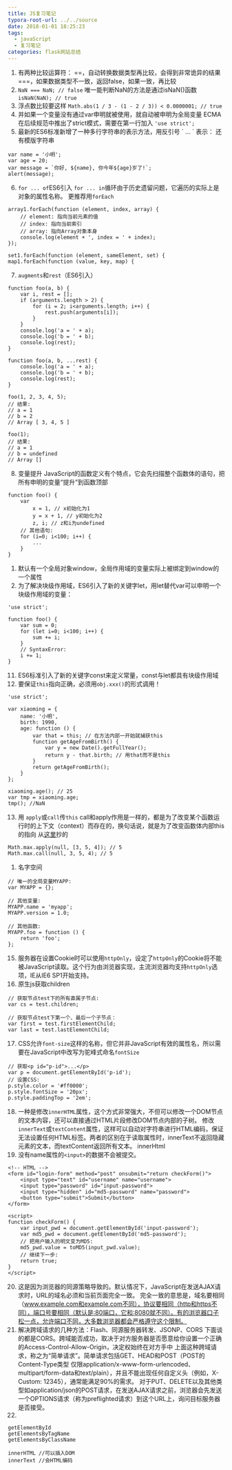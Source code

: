 ```yaml
---
title: JS复习笔记
typora-root-url: ../../source
date: 2018-01-01 18:25:23
tags:
  - javaScript
  - 复习笔记
categories: flask网站总结
---
```


1. 有两种比较运算符：
==，自动转换数据类型再比较，会得到非常诡异的结果
===，如果数据类型不一致，返回false，如果一致，再比较
2. `NaN === NaN; // false`
唯一能判断NaN的方法是通过isNaN()函数
`isNaN(NaN); // true`
3. 浮点数比较要这样
`Math.abs(1 / 3 - (1 - 2 / 3)) < 0.0000001; // true`
4. 并如果一个变量没有通过var申明就被使用，就自动被申明为全局变量
ECMA在后续规范中推出了strict模式，需要在第一行加入
`'use strict';`
5. 最新的ES6标准新增了一种多行字符串的表示方法，用反引号 \` ... \` 表示：
还有模版字符串
```
var name = '小明';
var age = 20;
var message = `你好, ${name}, 你今年${age}岁了!`;
alert(message);
```
6. `for ... of`ES6引入
`for ... in`循环由于历史遗留问题，它遍历的实际上是对象的属性名称。
更推荐用`forEach`
```
array1.forEach(function (element, index, array) {
    // element: 指向当前元素的值
    // index: 指向当前索引
    // array: 指向Array对象本身
    console.log(element + ', index = ' + index);
});

set1.forEach(function (element, sameElement, set) {
map1.forEach(function (value, key, map) {
```

7. `augments`和`rest`（ES6引入）
```
function foo(a, b) {
    var i, rest = [];
    if (arguments.length > 2) {
        for (i = 2; i<arguments.length; i++) {
            rest.push(arguments[i]);
        }
    }
    console.log('a = ' + a);
    console.log('b = ' + b);
    console.log(rest);
}

function foo(a, b, ...rest) {
    console.log('a = ' + a);
    console.log('b = ' + b);
    console.log(rest);
}

foo(1, 2, 3, 4, 5);
// 结果:
// a = 1
// b = 2
// Array [ 3, 4, 5 ]

foo(1);
// 结果:
// a = 1
// b = undefined
// Array []
```
8. 变量提升
JavaScript的函数定义有个特点，它会先扫描整个函数体的语句，把所有申明的变量“提升”到函数顶部
```
function foo() {
    var
        x = 1, // x初始化为1
        y = x + 1, // y初始化为2
        z, i; // z和i为undefined
    // 其他语句:
    for (i=0; i<100; i++) {
        ...
    }
}
```
1. 默认有一个全局对象window，全局作用域的变量实际上被绑定到window的一个属性
2.  为了解决块级作用域，ES6引入了新的关键字let，用let替代var可以申明一个块级作用域的变量：
```
'use strict';

function foo() {
    var sum = 0;
    for (let i=0; i<100; i++) {
        sum += i;
    }
    // SyntaxError:
    i += 1;
}
```
11. ES6标准引入了新的关键字const来定义常量，const与let都具有块级作用域
12. 要保证`this`指向正确，必须用`obj.xxx()`的形式调用！
```
'use strict';

var xiaoming = {
    name: '小明',
    birth: 1990,
    age: function () {
        var that = this; // 在方法内部一开始就捕获this
        function getAgeFromBirth() {
            var y = new Date().getFullYear();
            return y - that.birth; // 用that而不是this
        }
        return getAgeFromBirth();
    }
};

xiaoming.age(); // 25
var tmp = xiaoming.age;
tmp(); //NaN
```
13. 用 `apply`或`call`传`this`
call和apply作用是一样的，都是为了改变某个函数运行时的上下文（context）而存在的，换句话说，就是为了改变函数体内部this的指向
从[这里](https://www.jianshu.com/p/aa2eeecd8b4f)抄的
```
Math.max.apply(null, [3, 5, 4]); // 5
Math.max.call(null, 3, 5, 4); // 5
```
1.  名字空间
```
// 唯一的全局变量MYAPP:
var MYAPP = {};

// 其他变量:
MYAPP.name = 'myapp';
MYAPP.version = 1.0;

// 其他函数:
MYAPP.foo = function () {
    return 'foo';
};
```
15. 服务器在设置Cookie时可以使用`httpOnly`，设定了`httpOnly`的Cookie将不能被JavaScript读取。这个行为由浏览器实现，主流浏览器均支持`httpOnly`选项，IE从IE6 SP1开始支持。
16. 原生js获取children
```
// 获取节点test下的所有直属子节点:
var cs = test.children;

// 获取节点test下第一个、最后一个子节点：
var first = test.firstElementChild;
var last = test.lastElementChild;
```
17. CSS允许`font-size`这样的名称，但它并非JavaScript有效的属性名，所以需要在JavaScript中改写为驼峰式命名`fontSize`
```
// 获取<p id="p-id">...</p>
var p = document.getElementById('p-id');
// 设置CSS:
p.style.color = '#ff0000';
p.style.fontSize = '20px';
p.style.paddingTop = '2em';
```
18. 一种是修改`innerHTML`属性，这个方式非常强大，不但可以修改一个DOM节点的文本内容，还可以直接通过HTML片段修改DOM节点内部的子树。
修改`innerText`或`textContent`属性，这样可以自动对字符串进行HTML编码，保证无法设置任何HTML标签。两者的区别在于读取属性时，innerText不返回隐藏元素的文本，而textContent返回所有文本。
innerHtml
19. 没有name属性的`<input>`的数据不会被提交。
```
<!-- HTML -->
<form id="login-form" method="post" onsubmit="return checkForm()">
    <input type="text" id="username" name="username">
    <input type="password" id="input-password">
    <input type="hidden" id="md5-password" name="password">
    <button type="submit">Submit</button>
</form>

<script>
function checkForm() {
    var input_pwd = document.getElementById('input-password');
    var md5_pwd = document.getElementById('md5-password');
    // 把用户输入的明文变为MD5:
    md5_pwd.value = toMD5(input_pwd.value);
    // 继续下一步:
    return true;
}
</script>
```
20. 这是因为浏览器的同源策略导致的。默认情况下，JavaScript在发送AJAX请求时，URL的域名必须和当前页面完全一致。
完全一致的意思是，域名要相同（www.example.com和example.com不同），协议要相同（http和https不同），端口号要相同（默认是:80端口，它和:8080就不同）。有的浏览器口子松一点，允许端口不同，大多数浏览器都会严格遵守这个限制。
21. 解决跨域请求的几种方法：Flash、同源服务器转发、JSONP、CORS
下面谈的都是CORS。跨域能否成功，取决于对方服务器是否愿意给你设置一个正确的Access-Control-Allow-Origin，决定权始终在对方手中
上面这种跨域请求，称之为“简单请求”。简单请求包括GET、HEAD和POST（POST的Content-Type类型
仅限application/x-www-form-urlencoded、multipart/form-data和text/plain），并且不能出现任何自定义头（例如，X-Custom: 12345），通常能满足90%的需求。
对于PUT、DELETE以及其他类型如application/json的POST请求，在发送AJAX请求之前，浏览器会先发送一个OPTIONS请求（称为preflighted请求）到这个URL上，询问目标服务器是否接受。
22. 
```
getElementById
getElementsByTagName
getElementsByClassName

innerHTML //可以插入DOM
innerText //会HTML编码
```

